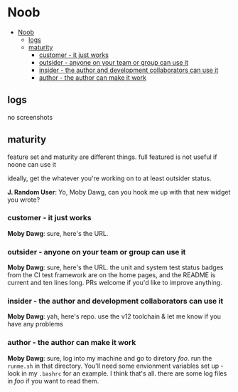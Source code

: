 # Noob

<!-- markdownlint-disable -->
<!--ts-->
* [Noob](#noob)
   * [logs](#logs)
   * [maturity](#maturity)
      * [customer - it just works](#customer---it-just-works)
      * [outsider - anyone on your team or group can use it](#outsider---anyone-on-your-team-or-group-can-use-it)
      * [insider - the author and development collaborators can use it](#insider---the-author-and-development-collaborators-can-use-it)
      * [author - the author can make it work](#author---the-author-can-make-it-work)
<!--te-->
<!-- markdownlint-enable  -->

## logs

no screenshots

## maturity

feature set and maturity are different things.  full featured is not useful if
noone can use it

ideally, get the whatever you're working on to at least outsider status.

**J. Random User**: Yo, Moby Dawg, can you hook me up with that new widget you wrote?

### customer - it just works

**Moby Dawg**: sure, here's the URL.

### outsider - anyone on your team or group can use it

**Moby Dawg**: sure, here's the URL. the unit and system test status badges
from the CI test framework are on the home pages, and the README is current
and ten lines long.  PRs welcome if you'd like to improve anything.

### insider - the author and development collaborators can use it

**Moby Dawg**: yah, here's repo.  use the v12 toolchain & let me know
if you have any problems

### author - the author can make it work

**Moby Dawg**: sure, log into my machine and go to diretory _foo_.  run the
`runme.sh` in that directory.
You'll need some envionment variables
set up - look in my `.bashrc` for an example.  I
think that's all.  there are some log files in _foo_ if you want to read them.
